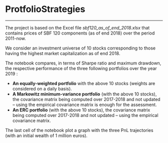 # ProtfolioStrategies
***

The project is based on the Excel file *sbf120_as_of_end_2018.xlsx* that contains prices of SBF 120 components (as of end 2018) over the period 2011-now.

We consider an investment universe of 10 stocks corresponding to those having the highest market capitalization as
of end 2018.

The notebook compares, in terms of Sharpe ratio and maximum drawdown, the respective performance of the three following portfolios over the year 2019 :
<ul>
<li><b>An equally-weighted portfolio</b> with the above 10 stocks (weights are considered on a daily basis). </li>

<li><b>A Markowitz minimum-variance portfolio</b> (with the above 10 stocks), the covariance matrix being computed over
2017-2018 and not updated – using the empirical covariance matrix is enough for the assessment. </li>

<li><b>An ERC portfolio</b> (with the above 10 stocks), the covariance matrix being computed over 2017-2018 and not
updated – using the empirical covariance matrix. </li>

</ul>

The last cell of the notebook plot a graph with the three PnL trajectories (with an initial wealth of 1 million
euros).
